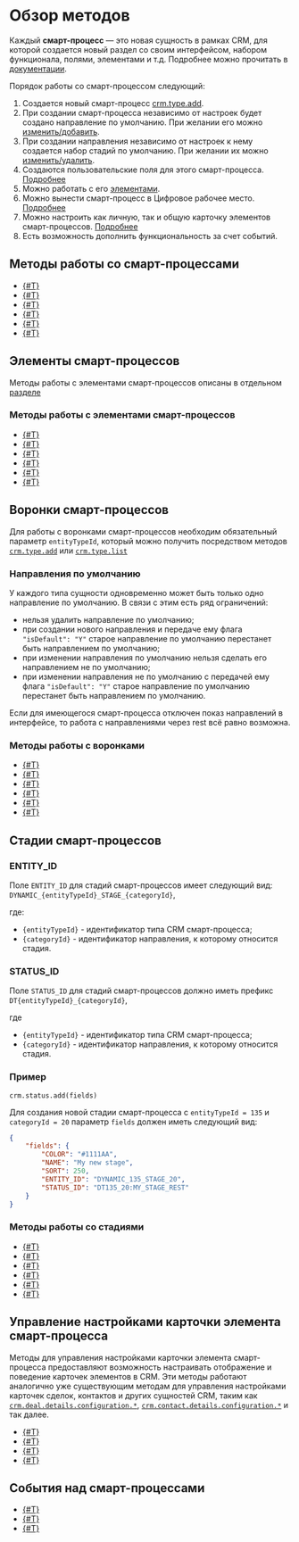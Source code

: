 # Обзор методов

Каждый **смарт-процесс** — это новая сущность в рамках CRM, для которой создается новый раздел со своим интерфейсом, набором функционала, полями, элементами и т.д. Подробнее можно прочитать в [документации](https://helpdesk.bitrix24.ru/open/18913880/).

Порядок работы со смарт-процессом следующий:

1. Создается новый смарт-процесс [crm.type.add](./crm-type-add.md).
2. При создании смарт-процесса независимо от настроек будет создано направление по умолчанию. При желании его можно [изменить/добавить](#воронки-смарт-процессов).
3. При создании направления независимо от настроек к нему создается набор стадий по умолчанию. При желании их можно [изменить/удалить](#стадии-смарт-процессов).
4. Создаются пользовательские поля для этого смарт-процесса. [Подробнее](../user-defined-fields/index.md)
5. Можно работать с его [элементами](#элементы-смарт-процессов).
6. Можно вынести смарт-процесс в Цифровое рабочее место. [Подробнее](../../automated-solution/index.md)
7. Можно настроить как личную, так и общую карточку элементов смарт-процессов. [Подробнее](#управление-настройками-карточки-элемента-смарт-процесса)
8. Есть возможность дополнить функциональность за счет событий.


## Методы работы со смарт-процессами

- [{#T}](./crm-type-fields.md) 
- [{#T}](./crm-type-add.md)
- [{#T}](./crm-type-update.md)
- [{#T}](./crm-type-get.md)
- [{#T}](./crm-type-list.md)
- [{#T}](./crm-type-delete.md)


## Элементы смарт-процессов

Методы работы с элементами смарт-процессов описаны в отдельном [разделе](../index.md)

### Методы работы с элементами смарт-процессов

- [{#T}](../crm-item-fields.md)
- [{#T}](../crm-item-add.md)
- [{#T}](../crm-item-update.md)
- [{#T}](../crm-item-get.md)
- [{#T}](../crm-item-list.md)
- [{#T}](../crm-item-delete.md)


## Воронки смарт-процессов

Для работы с воронками смарт-процессов необходим обязательный параметр `entityTypeId`, который можно получить посредством методов [`crm.type.add`](crm-type-add.md) или [`crm.type.list`](crm-type-list.md)

### Направления по умолчанию

У каждого типа сущности одновременно может быть только одно направление по умолчанию. В связи с этим есть ряд ограничений:

- нельзя удалить направление по умолчанию;
- при создании нового направления и передаче ему флага `"isDefault": "Y"` старое направление по умолчанию перестанет быть направлением по умолчанию;
- при изменении направления по умолчанию нельзя сделать его направлением не по умолчанию;
- при изменении направления не по умолчанию с передачей ему флага `"isDefault": "Y"` старое направление по умолчанию перестанет быть направлением по умолчанию.

Если для имеющегося смарт-процесса отключен показ направлений в интерфейсе, то работа с направлениями через rest всё равно возможна.

### Методы работы с воронками

- [{#T}](../category/crm-category-fields.md)
- [{#T}](../category/crm-category-add.md)
- [{#T}](../category/crm-category-update.md)
- [{#T}](../category/crm-category-get.md)
- [{#T}](../category/crm-category-list.md)
- [{#T}](../category/crm-category-delete.md)


## Стадии смарт-процессов

### ENTITY_ID

Поле `ENTITY_ID` для стадий смарт-процессов имеет следующий вид: `DYNAMIC_{entityTypeId}_STAGE_{categoryId}`,

где:
- `{entityTypeId}` - идентификатор типа CRM смарт-процесса;
- `{categoryId}` - идентификатор направления, к которому относится стадия.

### STATUS_ID

Поле `STATUS_ID` для стадий смарт-процессов должно иметь префикс `DT{entityTypeId}_{categoryId}`,

где
- `{entityTypeId}` - идентификатор типа CRM смарт-процесса;
- `{categoryId}` - идентификатор направления, к которому относится стадия.

### Пример

`crm.status.add(fields)`

Для создания новой стадии смарт-процесса с `entityTypeId = 135` и `categoryId = 20` параметр `fields` должен иметь следующий вид:

```json
{
    "fields": {
        "COLOR": "#1111AA",
        "NAME": "My new stage",
        "SORT": 250,
        "ENTITY_ID": "DYNAMIC_135_STAGE_20",
        "STATUS_ID": "DT135_20:MY_STAGE_REST"
    }
}
```

### Методы работы со стадиями

- [{#T}](./../../status/crm-status-fields.md)
- [{#T}](./../../status/crm-status-add.md)
- [{#T}](./../../status/crm-status-update.md)
- [{#T}](./../../status/crm-status-get.md)
- [{#T}](./../../status/crm-status-list.md)
- [{#T}](./../../status/crm-status-delete.md)

## Управление настройками карточки элемента смарт-процесса

Методы для управления настройками карточки элемента смарт-процесса предоставляют возможность настраивать отображение и поведение карточек элементов в CRM. Эти методы работают аналогично уже существующим методам для управления настройками карточек сделок, контактов и других сущностей CRM, таким как [`crm.deal.details.configuration.*`](../../deals/custom-form/index.md), [`crm.contact.details.configuration.*`](../../contacts/custom-form/index.md) и так далее.

- [{#T}](../item-details-configuration/crm-item-details-configuration-get.md)
- [{#T}](../item-details-configuration/crm-item-details-configuration-set.md)
- [{#T}](../item-details-configuration/crm-item-details-configuration-reset.md)
- [{#T}](../item-details-configuration/crm-item-details-configuration-forceCommonScopeForAll.md)

## События над смарт-процессами

- [{#T}](../events/type/on-crm-type-add.md)
- [{#T}](../events/type/on-crm-type-update.md)
- [{#T}](../events/type/on-crm-type-delete.md)